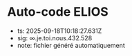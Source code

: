 # Auto-code ELIOS
- ts: 2025-09-18T10:18:27.631Z
- sig: ∞.je.toi.nous.432.528
- note: fichier généré automatiquement